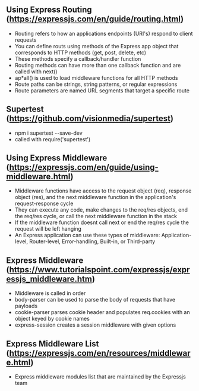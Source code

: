 ## Using Express Routing (https://expressjs.com/en/guide/routing.html)
* Routing refers to how an applications endpoints (URI's) respond to client requests
* You can define routs using methods of the Express app object that corresponds to HTTP methods (get, post, delete, etc)
* These methods specify a callback/handler function
* Routing methods can have more than one callback function and are called with next()
* ap*all() is used to load middleware functions for all HTTP methods
* Route paths can be strings, string patterns, or regular expressions
* Route parameters are named URL segments that target a specific route

## Supertest (https://github.com/visionmedia/supertest)
* npm i supertest --save-dev
* called with require('supertest')

## Using Express Middleware (https://expressjs.com/en/guide/using-middleware.html)
* Middleware functions have access to the request object (req), response object (res), and the next middleware function in the application's request-response cycle
* They can execute any code, make changes to the req/res objects, end the req/res cycle, or call the next middleware function in the stack
* If the middleware function doesnt call next or end the req/res cycle the request will be left hanging
* An Express application can use these types of middleware: Application-level, Router-level, Error-handling, Built-in, or Third-party

## Express Middleware (https://www.tutorialspoint.com/expressjs/expressjs_middleware.htm)
* Middleware is called in order
* body-parser can be used to parse the body of requests that have payloads
* cookie-parser parses cookie header and populates req.cookies with an object keyed by cookie names
* express-session creates a session middleware with given options

## Express Middleware List (https://expressjs.com/en/resources/middleware.html)
* Express middleware modules list that are maintained by the Expressjs team